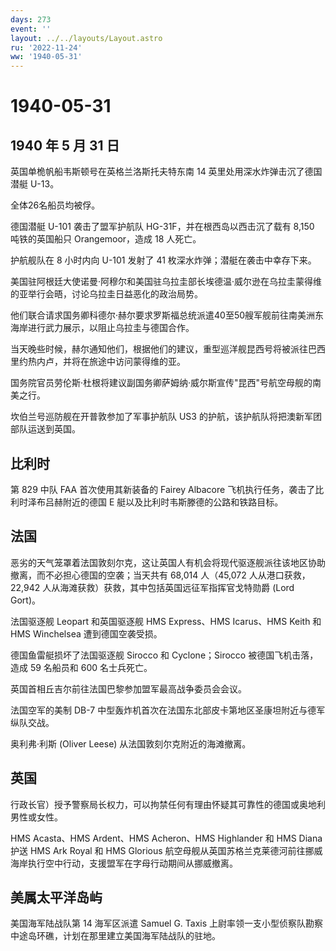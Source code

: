 ```yaml
---
days: 273
event: ''
layout: ../../layouts/Layout.astro
ru: '2022-11-24'
ww: '1940-05-31'
---
```


# 1940-05-31

## 1940 年 5 月 31 日

英国单桅帆船韦斯顿号在英格兰洛斯托夫特东南 14
英里处用深水炸弹击沉了德国潜艇 U-13。

全体26名船员均被俘。

德国潜艇 U-101 袭击了盟军护航队 HG-31F，并在根西岛以西击沉了载有 8,150
吨铁的英国船只 Orangemoor，造成 18 人死亡。

护航舰队在 8 小时内向 U-101 发射了 41 枚深水炸弹；潜艇在袭击中幸存下来。

美国驻阿根廷大使诺曼·阿穆尔和美国驻乌拉圭部长埃德温·威尔逊在乌拉圭蒙得维的亚举行会晤，讨论乌拉圭日益恶化的政治局势。

他们联合请求国务卿科德尔·赫尔要求罗斯福总统派遣40至50艘军舰前往南美洲东海岸进行武力展示，以阻止乌拉圭与德国合作。

当天晚些时候，赫尔通知他们，根据他们的建议，重型巡洋舰昆西号将被派往巴西里约热内卢，并将在旅途中访问蒙得维的亚。

国务院官员劳伦斯·杜根将建议副国务卿萨姆纳·威尔斯宣传"昆西"号航空母舰的南美之行。

坎伯兰号巡防舰在开普敦参加了军事护航队 US3
的护航，该护航队将把澳新军团部队运送到英国。

## 比利时

第 829 中队 FAA 首次使用其新装备的 Fairey Albacore
飞机执行任务，袭击了比利时泽布吕赫附近的德国 E
艇以及比利时韦斯滕德的公路和铁路目标。

## 法国

恶劣的天气笼罩着法国敦刻尔克，这让英国人有机会将现代驱逐舰派往该地区协助撤离，而不必担心德国的空袭；当天共有
68,014 人（45,072 人从港口获救，22,942
人从海滩获救）获救，其中包括英国远征军指挥官戈特勋爵 (Lord Gort)。

法国驱逐舰 Leopart 和英国驱逐舰 HMS Express、HMS Icarus、HMS Keith 和
HMS Winchelsea 遭到德国空袭受损。

德国鱼雷艇损坏了法国驱逐舰 Sirocco 和 Cyclone；Sirocco
被德国飞机击落，造成 59 名船员和 600 名士兵死亡。

英国首相丘吉尔前往法国巴黎参加盟军最高战争委员会会议。

法国空军的美制 DB-7
中型轰炸机首次在法国东北部皮卡第地区圣康坦附近与德军纵队交战。

奥利弗·利斯 (Oliver Leese) 从法国敦刻尔克附近的海滩撤离。

## 英国

行政长官）授予警察局长权力，可以拘禁任何有理由怀疑其可靠性的德国或奥地利男性或女性。

HMS Acasta、HMS Ardent、HMS Acheron、HMS Highlander 和 HMS Diana 护送
HMS Ark Royal 和 HMS Glorious
航空母舰从英国苏格兰克莱德河前往挪威海岸执行空中行动，支援盟军在字母行动期间从挪威撤离。

## 美属太平洋岛屿

美国海军陆战队第 14 海军区派遣 Samuel G. Taxis
上尉率领一支小型侦察队勘察中途岛环礁，计划在那里建立美国海军陆战队的驻地。